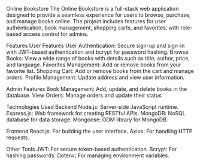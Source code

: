 Online Bookstore
The Online Bookstore is a full-stack web application designed to provide a seamless experience for users to browse, purchase, and manage books online. The project includes features for user authentication, book management, shopping carts, and favorites, with role-based access control for admins.

Features
User Features
User Authentication: Secure sign-up and sign-in with JWT-based authentication and bcrypt for password hashing.
Browse Books: View a wide range of books with details such as title, author, price, and language.
Favorites Management: Add or remove books from your favorite list.
Shopping Cart: Add or remove books from the cart and manage orders.
Profile Management: Update address and view user information.



Admin Features
Book Management: Add, update, and delete books in the database.
View Orders: Manage orders and update their status



Technologies Used
Backend
Node.js: Server-side JavaScript runtime.
Express.js: Web framework for creating RESTful APIs.
MongoDB: NoSQL database for data storage.
Mongoose: ODM library for MongoDB.

Frontend
React.js: For building the user interface.
Axios: For handling HTTP requests.

Other Tools
JWT: For secure token-based authentication.
Bcrypt: For hashing passwords.
Dotenv: For managing environment variables.
